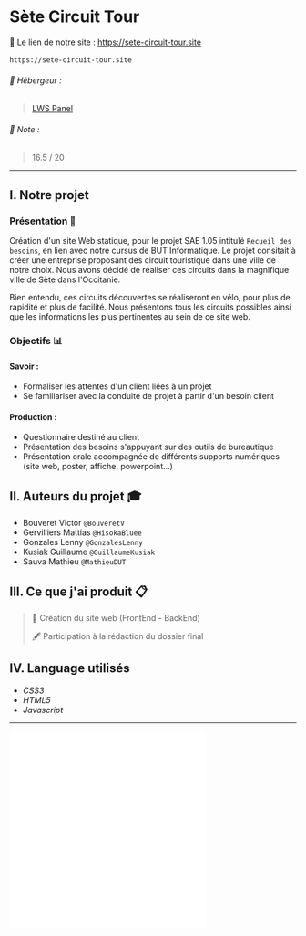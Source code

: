 # Sète Circuit Tour
📍 Le lien de notre site : https://sete-circuit-tour.site
```
https://sete-circuit-tour.site
```
###### 📎 Hébergeur :
> [LWS Panel](http://panel.lws.fr/)

###### 📜 Note :
> 16.5 / 20
___

## I. Notre projet
### Présentation 📃
Création d'un site Web statique, pour le projet SAE 1.05 intitulé ```Recueil des besoins```, en lien avec notre cursus de BUT Informatique. Le projet consitait à créer une entreprise proposant des circuit touristique dans une ville de notre choix. Nous avons décidé de réaliser ces circuits dans la magnifique ville de Sète dans l'Occitanie. 

Bien entendu, ces circuits découvertes se réaliseront en vélo, pour plus de rapidité et plus de facilité. 
Nous présentons tous les circuits possibles ainsi que les informations les plus pertinentes au sein de ce site web.

### Objectifs 📊
#### Savoir :
- Formaliser les attentes d'un client liées à un projet
- Se familiariser avec la conduite de projet à partir d'un besoin client
#### Production : 
- Questionnaire destiné au client
- Présentation des besoins s'appuyant sur des outils de bureautique
- Présentation orale accompagnée de différents supports numériques (site web, poster, affiche, powerpoint...)

## II. Auteurs du projet 🎓
* Bouveret Victor `@BouveretV`
* Gervilliers Mattias `@HisokaBluee`
* Gonzales Lenny `@GonzalesLenny`
* Kusiak Guillaume `@GuillaumeKusiak`
* Sauva Mathieu `@MathieuDUT`

## III. Ce que j'ai produit 📋
> 🔨 Création du site web (FrontEnd - BackEnd)
> 
> 🖋 Participation à la rédaction du dossier final



## IV. Language utilisés
* *CSS3*
* *HTML5*
* *Javascript*
___

![Image](/images/logo.png "Logo Sète circuit tour")
